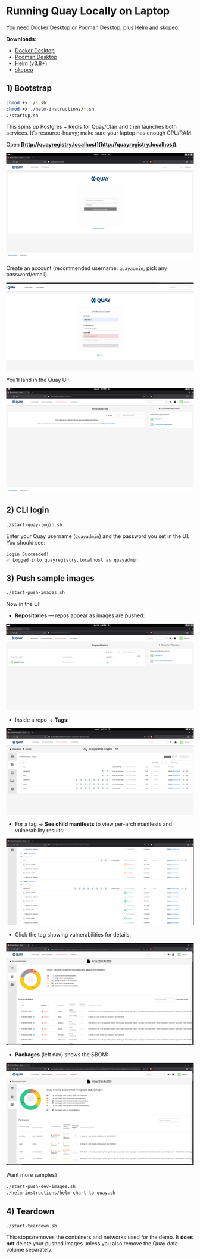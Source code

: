 # Running Quay Locally on Laptop

You need Docker Desktop or Podman Desktop, plus Helm and skopeo.

**Downloads:**

* [Docker Desktop](https://www.docker.com/products/docker-desktop/)
* [Podman Desktop](https://podman-desktop.io/)
* [Helm (v3.8+)](https://helm.sh/docs/intro/install/)
* [skopeo](https://github.com/containers/skopeo#install)


## 1) Bootstrap

```bash
chmod +x ./*.sh
chmod +x ./helm-instructions/*.sh
./startup.sh
```

This spins up Postgres + Redis for Quay/Clair and then launches both services. It’s resource-heavy; make sure your laptop has enough CPU/RAM.

Open **[http://quayregistry.localhost](http://quayregistry.localhost)**.

![Quay Login Screen](./images/quay-login-page.png)

Create an account (recommended username: `quayadmin`; pick any password/email).

![Quay Create Account](./images/quay-create-account-page.png)

You’ll land in the Quay UI:

![Quay Home](./images/quay-home-page.png)

## 2) CLI login

```bash
./start-quay-login.sh
```

Enter your Quay username (`quayadmin`) and the password you set in the UI. You should see:

```
Login Succeeded!
✅ Logged into quayregistry.localhost as quayadmin
```

## 3) Push sample images

```bash
./start-push-images.sh
```

Now in the UI:

* **Repositories** — repos appear as images are pushed:

![Repos Appear](./images/quay-home-page-with-repos.png)

* Inside a repo → **Tags**:

![Tags](./images/nginx-tags.png)

* For a tag → **See child manifests** to view per-arch manifests and vulnerability results:

![Child Manifests](./images/nginx-vulnerabilities.png)

* Click the tag showing vulnerabilities for details:

![Otel Vulnerabilities](./images/nginx-otel-vulnerabilities.png)

* **Packages** (left nav) shows the SBOM:

![SBOM](./images/nginx-otel-sbom.png)

Want more samples?

```bash
./start-push-dev-images.sh
./helm-instructions/helm-chart-to-quay.sh
```

## 4) Teardown

```bash
./start-teardown.sh
```

This stops/removes the containers and networks used for the demo.
It **does not** delete your pushed images unless you also remove the Quay data volume separately.
